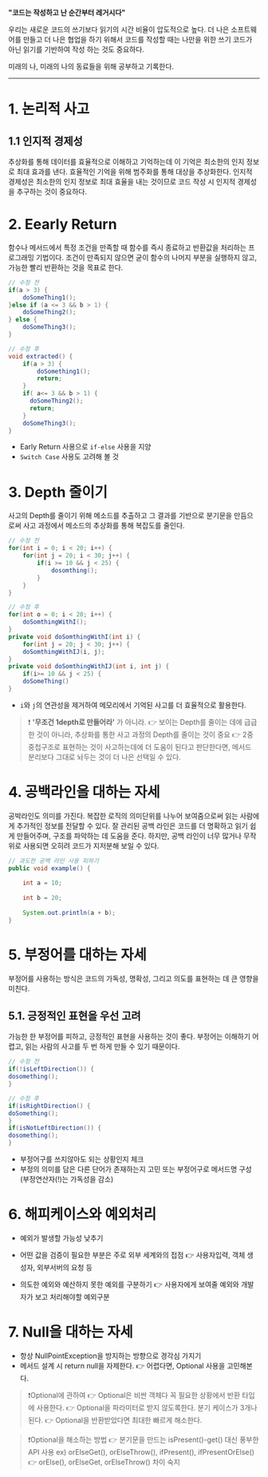 **"코드는 작성하고 난 순간부터 레거시다"**

우리는 새로운 코드의 쓰기보다 읽기의 시간 비율이 압도적으로 높다. 더 나은 소프트웨어를 만들고 더 나은 협업을 하기 위해서 코드를 작성할 때는 나만을 위한 쓰기 코드가 아닌 읽기를 기반하여 작성 하는 것도 중요하다. 

미래의 나, 미래의 나의 동료들을 위해 공부하고 기록한다.

---

# 1. 논리적 사고

## 1.1 인지적 경제성
추상화를 통해 데이터를 효율적으로 이해하고 기억하는데 이 기억은 최소한의 인지 정보로 최대 효과를 낸다.
효율적인 기억을 위해 범주화를 통해 대상을 추상화한다.
인지적 경제성은 최소한의 인지 정보로 최대 효율을 내는 것이므로 코드 작성 시 인지적 경제성을 추구하는 것이 중요하다.


# 2. Eearly Return

함수나 메서드에서 특정 조건을 만족할 때 함수를 즉시 종료하고 반환값을 처리하는 프로그래밍 기법이다. 조건이 만족되지 않으면 굳이 함수의 나머지 부분을 실행하지 않고, 가능한 빨리 반환하는 것을 목표로 한다.

```java
// 수정 전
if(a > 3) {
	doSomeThing1();
}else if (a <= 3 && b > 1) {
	doSomeThing2();
} else {
	doSomeThing3();
}

// 수정 후
void extracted() {
	if(a > 3) {
		doSomething1();
		return;
  	}
  	if( a<= 3 && b > 1) {
      doSomeThing2();
      return;
	}
  	doSomeThing3();
}
```

* Early Return 사용으로 `if-else` 사용을 지양
* `Switch Case` 사용도 고려해 볼 것

# 3. Depth 줄이기
사고의 Depth를 줄이기 위해 메소드를 추출하고 그 결과를 기반으로 분기문을 만듬으로써 사고 과정에서 메소드의 추상화를 통해 복잡도를 줄인다.

```java
// 수정 전
for(int i = 0; i < 20; i++) {
	for(int j = 20; i < 30; j++) {
		if(i >= 10 && j < 25) {
			dosomthing();
		}
	}
}

// 수정 후
for(int o = 0; i < 20; i++) {
	doSomthingWithI();
}
private void doSomthingWithI(int i) {
	for(int j = 20; j < 30; j++) {
	doSomthingWithIJ(i, j);
}
private void doSomthingWithIJ(int i, int j) {
	if(i>= 10 && j < 25) {
	doSomeThing() 
}
```
* `i`와 `j`의 연관성을 제거하여 메모리에서 기억된 사고를 더 효율적으로 활용한다.

> ❗️ **'무조건 1depth로 만들어라'** 가 아니라.
> 👉 보이는 Depth를 줄이는 데에 급급한 것이 아니라, 추상화를 통한 사고 과정의 Depth를 줄이는 것이 중요
> 👉 2중 중첩구조로 표현하는 것이 사고하는데에 더 도움이 된다고 판단한다면, 메서드 분리보다 그대로 놔두는 것이 더 나은 선택일 수 있다.

# 4. 공백라인을 대하는 자세

공박라인도 의미를 가진다. 복잡한 로직의 의미단위를 나누어 보여줌으로써 읽는 사람에게 추가적인 정보를 전달할 수 있다.
잘 관리된 공백 라인은 코드를 더 명확하고 읽기 쉽게 만들어주며, 구조를 파악하는 데 도움을 준다. 
하지만, 공백 라인이 너무 많거나 무작위로 사용되면 오히려 코드가 지저분해 보일 수 있다.

```java
// 과도한 공백 라인 사용 피하기
public void example() {
    
    int a = 10;
    
    int b = 20;
    
    System.out.println(a + b);
}


```
# 5. 부정어를 대하는 자세

부정어를 사용하는 방식은 코드의 가독성, 명확성, 그리고 의도를 표현하는 데 큰 영향을 미친다.

## 5.1. 긍정적인 표현을 우선 고려
가능한 한 부정어를 피하고, 긍정적인 표현을 사용하는 것이 좋다. 
부정어는 이해하기 어렵고, 읽는 사람의 사고를 두 번 하게 만들 수 있기 때문이다.

```java
// 수정 전
if(!isLeftDirection()) {
dosomething();
}

// 수정 후
if(isRightDirection() {
doSomething();
}
if(isNotLeftDirection()) {
dosomething();
}
```
* 부정어구를 쓰지않아도 되는 상황인지 체크 
* 부정의 의미를 담은 다른 단어가 존재하는지 고민 또는 부정어구로 메서드명 구성 
(부정연산자(!)는 가독성을 감소)

# 6. 해피케이스와 예외처리

* 예외가 발생할 가능성 낮추기
* 어떤 값을 검증이 필요한 부분은 주로 외부 세계와의 접점
	👉 사용자입력, 객체 생성자, 외부서버의 요청 등
    
* 의도한 예외와 예산하지 못한 예외를 구분하기
	👉 사용자에게 보여줄 예외와 개발자가 보고 처리해야할 예외구분

# 7. Null을 대하는 자세

* 항상 NullPointException을 방지하는 방향으로 경각심 가지기
* 메서드 설계 시 return null을 자제한다.
	👉 어렵다면, Optional 사용을 고민해본다.

> ❗️Optional에 관하여
👉 Optional은 비싼 객체다 꼭 필요한 상황에서 반환 타입에 사용한다.
👉 Optional을 파라미터로 받지 않도록한다. 분기 케이스가 3개나 된다.
👉 Optional을 반환받았다면 최대한 빠르게 해소한다.

> ❗️Optional을 해소하는 방법
👉 분기문을 만드는 isPresent()-get() 대신 풍부한 API 사용
ex) orElseGet(), orElseThrow(), ifPresent(), ifPresentOrElse()
👉 orElse(), orElseGet, orElseThrow() 차이 숙지


